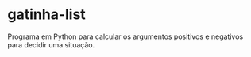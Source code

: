 # gatinha-list

Programa em Python para calcular os argumentos positivos e negativos para decidir uma situação.


